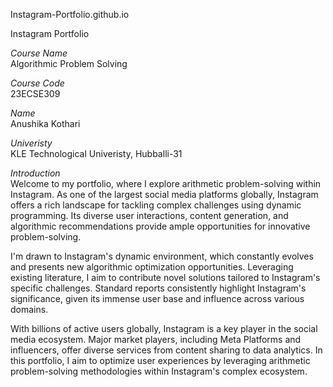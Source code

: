 Instagram-Portfolio.github.io

Instagram Portfolio

*Course Name*<br>
  Algorithmic Problem Solving

*Course Code*<br>
  23ECSE309

*Name*<br>
  Anushika Kothari

*Univeristy*<br>
  KLE Technological Univeristy, Hubballi-31

*Introduction*<br>
Welcome to my portfolio, where I explore arithmetic problem-solving within Instagram. As one of the largest social media platforms globally, Instagram offers a rich landscape for tackling complex challenges using dynamic programming. Its diverse user interactions, content generation, and algorithmic recommendations provide ample opportunities for innovative problem-solving.

I'm drawn to Instagram's dynamic environment, which constantly evolves and presents new algorithmic optimization opportunities. Leveraging existing literature, I aim to contribute novel solutions tailored to Instagram's specific challenges. Standard reports consistently highlight Instagram's significance, given its immense user base and influence across various domains.

With billions of active users globally, Instagram is a key player in the social media ecosystem. Major market players, including Meta Platforms and influencers, offer diverse services from content sharing to data analytics. In this portfolio, I aim to optimize user experiences by leveraging arithmetic problem-solving methodologies within Instagram's complex ecosystem.


